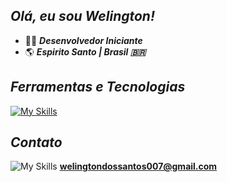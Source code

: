 
## **_Olá, eu sou Welington!_**
- 👨‍💻 **_Desenvolvedor Iniciante_**
- 🌎 **_Espirito Santo | Brasil 🇧🇷_**  


## **_Ferramentas e Tecnologias_**

[![My Skills](https://skillicons.dev/icons?i=java,python,visualstudio,git&theme=light)](https://skillicons.dev)

## **_Contato_**

![My Skills](https://skillicons.dev/icons?i=gmail&theme=light) **welingtondossantos007@gmail.com**

